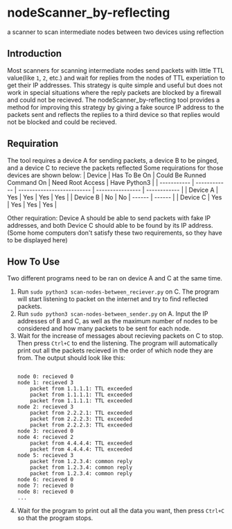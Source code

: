 # nodeScanner_by-reflecting
a scanner to scan intermediate nodes between two devices using reflection

## Introduction
Most scanners for scanning intermediate nodes send packets with little TTL value(like `1`, `2`, etc.) and wait for replies from the nodes of TTL experiation to get their IP addresses. This strategy is quite simple and useful but does not work in special situations where the reply packets are blocked by a firewall and could not be recieved. The nodeScanner_by-reflecting tool provides a method for improving this strategy by giving a fake source IP address to the packets sent and reflects the replies to a third device so that replies would not be blocked and could be recieved.

## Requiration
The tool requires a device A for sending packets, a device B to be pinged, and a device C to recieve the packets reflected
Some requirations for those devices are shown below:
| Device      | Has To Be On | Could Be Runned Command On | Need Root Access | Have Python3 |
| ----------- | ------------ | -------------------------- | ---------------- | ------------ |
| Device A    | Yes          | Yes                        | Yes              | Yes          |
| Device B    | No           | No                         | ------           | ------       |
| Device C    | Yes          | Yes                        | Yes              | Yes          |

Other requiration: Device A should be able to send packets with fake IP addresses, and both Device C should able to be found by its IP address. (Some home computers don't satisfy these two requirements, so they have to be displayed here)

## How To Use
Two different programs need to be ran on device A and C at the same time.
1. Run `sudo python3 scan-nodes-between_reciever.py` on C. The program will start listening to packet on the internet and try to find reflected packets.
2. Run `sudo python3 scan-nodes-between_sender.py` on A. Input the IP addresses of B and C, as well as the maximum number of nodes to be considered and how many packets to be sent for each node.
3. Wait for the increase of messages about recieving packets on C to stop. Then press `Ctrl+C` to end the listening. The program will automatically print out all the packets recieved in the order of which node they are from.
     The output should look like this:
    ```

    node 0: recieved 0
    node 1: recieved 3
        packet from 1.1.1.1: TTL exceeded
        packet from 1.1.1.1: TTL exceeded
        packet from 1.1.1.1: TTL exceeded
    node 2: recieved 3
        packet from 2.2.2.1: TTL exceeded
        packet from 2.2.2.3: TTL exceeded
        packet from 2.2.2.3: TTL exceeded
    node 3: recieved 0
    node 4: recieved 2
        packet from 4.4.4.4: TTL exceeded
        packet from 4.4.4.4: TTL exceeded
    node 5: recieved 3
        packet from 1.2.3.4: common reply
        packet from 1.2.3.4: common reply
        packet from 1.2.3.4: common reply
    node 6: recieved 0
    node 7: recieved 0
    node 8: recieved 0
    ...
    ```
4. Wait for the program to print out all the data you want, then press `Ctrl+C` so that the program stops.
